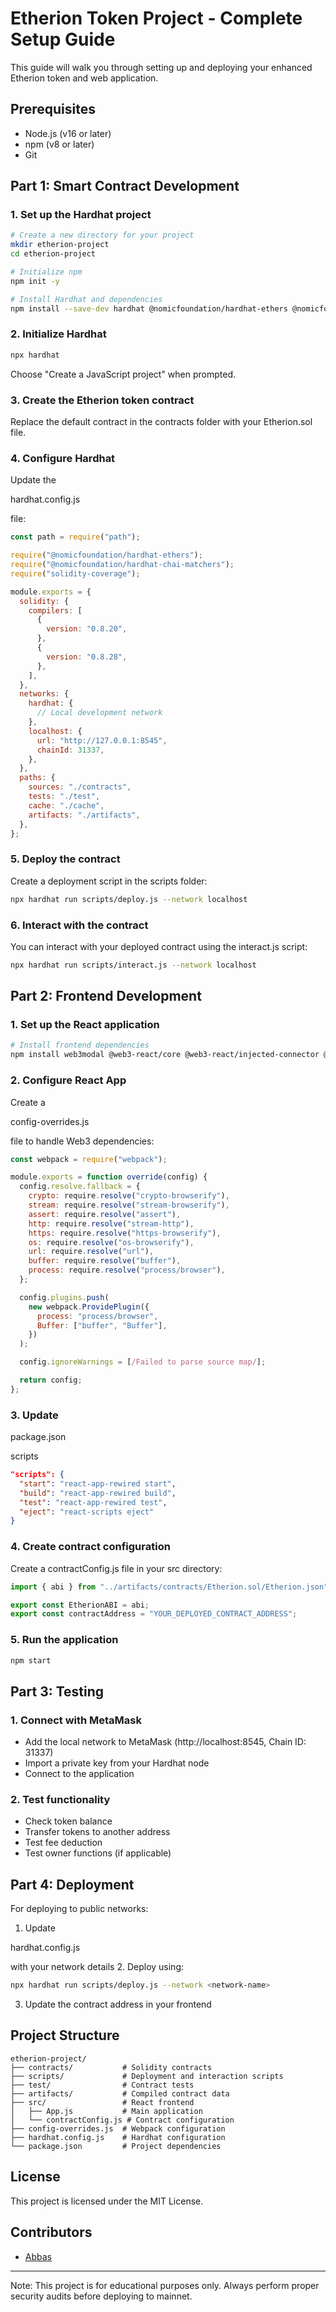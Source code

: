 # Etherion Token Project - Complete Setup Guide

This guide will walk you through setting up and deploying your enhanced Etherion token and web application.

## Prerequisites

- Node.js (v16 or later)
- npm (v8 or later)
- Git

## Part 1: Smart Contract Development

### 1. Set up the Hardhat project

```bash
# Create a new directory for your project
mkdir etherion-project
cd etherion-project

# Initialize npm
npm init -y

# Install Hardhat and dependencies
npm install --save-dev hardhat @nomicfoundation/hardhat-ethers @nomicfoundation/hardhat-chai-matchers ethers chai @openzeppelin/contracts
```

### 2. Initialize Hardhat

```bash
npx hardhat
```

Choose "Create a JavaScript project" when prompted.

### 3. Create the Etherion token contract

Replace the default contract in the contracts folder with your Etherion.sol file.

### 4. Configure Hardhat

Update the

hardhat.config.js

file:

```javascript
const path = require("path");

require("@nomicfoundation/hardhat-ethers");
require("@nomicfoundation/hardhat-chai-matchers");
require("solidity-coverage");

module.exports = {
  solidity: {
    compilers: [
      {
        version: "0.8.20",
      },
      {
        version: "0.8.28",
      },
    ],
  },
  networks: {
    hardhat: {
      // Local development network
    },
    localhost: {
      url: "http://127.0.0.1:8545",
      chainId: 31337,
    },
  },
  paths: {
    sources: "./contracts",
    tests: "./test",
    cache: "./cache",
    artifacts: "./artifacts",
  },
};
```

### 5. Deploy the contract

Create a deployment script in the scripts folder:

```bash
npx hardhat run scripts/deploy.js --network localhost
```

### 6. Interact with the contract

You can interact with your deployed contract using the interact.js script:

```bash
npx hardhat run scripts/interact.js --network localhost
```

## Part 2: Frontend Development

### 1. Set up the React application

```bash
# Install frontend dependencies
npm install web3modal @web3-react/core @web3-react/injected-connector @walletconnect/web3-provider ethers react react-dom react-scripts react-app-rewired
```

### 2. Configure React App

Create a

config-overrides.js

file to handle Web3 dependencies:

```javascript
const webpack = require("webpack");

module.exports = function override(config) {
  config.resolve.fallback = {
    crypto: require.resolve("crypto-browserify"),
    stream: require.resolve("stream-browserify"),
    assert: require.resolve("assert"),
    http: require.resolve("stream-http"),
    https: require.resolve("https-browserify"),
    os: require.resolve("os-browserify"),
    url: require.resolve("url"),
    buffer: require.resolve("buffer"),
    process: require.resolve("process/browser"),
  };

  config.plugins.push(
    new webpack.ProvidePlugin({
      process: "process/browser",
      Buffer: ["buffer", "Buffer"],
    })
  );

  config.ignoreWarnings = [/Failed to parse source map/];

  return config;
};
```

### 3. Update

package.json

scripts

```json
"scripts": {
  "start": "react-app-rewired start",
  "build": "react-app-rewired build",
  "test": "react-app-rewired test",
  "eject": "react-scripts eject"
}
```

### 4. Create contract configuration

Create a contractConfig.js file in your src directory:

```javascript
import { abi } from "../artifacts/contracts/Etherion.sol/Etherion.json";

export const EtherionABI = abi;
export const contractAddress = "YOUR_DEPLOYED_CONTRACT_ADDRESS";
```

### 5. Run the application

```bash
npm start
```

## Part 3: Testing

### 1. Connect with MetaMask

- Add the local network to MetaMask (http://localhost:8545, Chain ID: 31337)
- Import a private key from your Hardhat node
- Connect to the application

### 2. Test functionality

- Check token balance
- Transfer tokens to another address
- Test fee deduction
- Test owner functions (if applicable)

## Part 4: Deployment

For deploying to public networks:

1. Update

hardhat.config.js

with your network details 2. Deploy using:

```bash
npx hardhat run scripts/deploy.js --network <network-name>
```

3. Update the contract address in your frontend

## Project Structure

```
etherion-project/
├── contracts/           # Solidity contracts
├── scripts/             # Deployment and interaction scripts
├── test/                # Contract tests
├── artifacts/           # Compiled contract data
├── src/                 # React frontend
│   ├── App.js           # Main application
│   └── contractConfig.js # Contract configuration
├── config-overrides.js  # Webpack configuration
├── hardhat.config.js    # Hardhat configuration
└── package.json         # Project dependencies
```

## License

This project is licensed under the MIT License.

## Contributors

- [Abbas](https://github.com/abbasyed)

---

Note: This project is for educational purposes only. Always perform proper security audits before deploying to mainnet.
